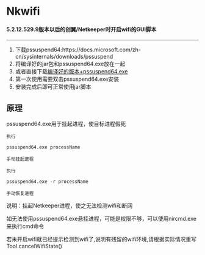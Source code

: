 # Nkwifi
#### 5.2.12.529.9版本以后的创翼/Netkeeper时开启wifi的GUI脚本

---
<ol>
<li>下载pssuspend64:https://docs.microsoft.com/zh-cn/sysinternals/downloads/pssuspend
<li>将编译好的jar包和pssuspend64.exe放在一起
<li><h>或者直接下载</h><a href="http://www.byeyo.com:8080/">编译好的版本+pssuspend64.exe</a> 
<li>第一次使用需要双击pssuspend64.exe安装
<li>安装完成后即可正常使用jar脚本
</ol>


原理
---
pssuspend64.exe用于挂起进程，使目标进程假死

```
执行

pssuspend64.exe processName   

手动挂起进程

执行

pssuspend64.exe -r processName   

手动恢复进程

```

说明：挂起Netkeeper进程，使之无法检测wifi和断网

如无法使用pssuspend64.exe悬挂进程，可能是权限不够，可以使用nircmd.exe来执行cmd命令

若未开启wifi就已经提示检测到wifi了,说明有残留的wifi环境,请根据实际情况重写Tool.cancelWifiState()
